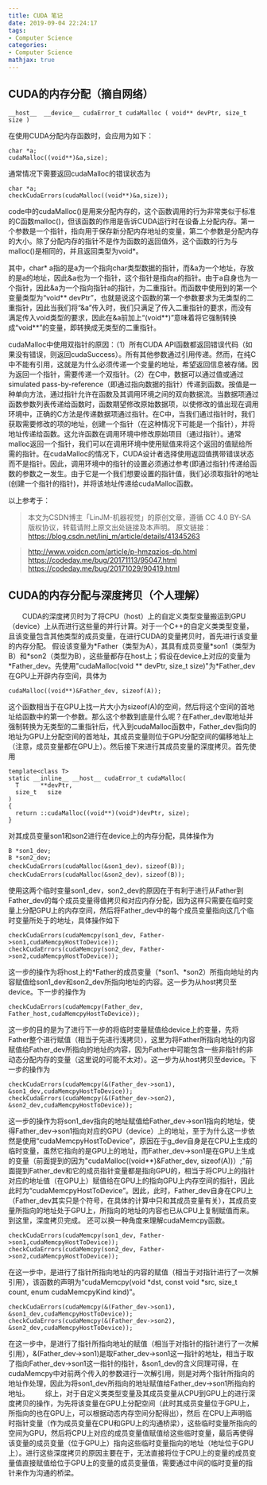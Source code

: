 ```yaml
---
title: CUDA 笔记
date: 2019-09-04 22:24:17
tags:
- Computer Science
categories:
- Computer Science
mathjax: true
---
```


## CUDA的内存分配（摘自网络）
```
__host__ ​ __device__ ​cudaError_t cudaMalloc ( void** devPtr, size_t size )
```
在使用CUDA分配内存函数时，会应用为如下：
```
char *a;
cudaMalloc((void**)&a,size);
```

通常情况下需要返回cudaMalloc的错误状态为
```
char *a;
checkCudaErrors(cudaMalloc((void**)&a,size));
```
code中的cudaMalloc()是用来分配内存的，这个函数调用的行为非常类似于标准的C函数malloc()，但该函数的作用是告诉CUDA运行时在设备上分配内存。第一个参数是一个指针，指向用于保存新分配内存地址的变量，第二个参数是分配内存的大小。除了分配内存的指针不是作为函数的返回值外，这个函数的行为与malloc()是相同的，并且返回类型为void*。


其中，char* a指的是a为一个指向char类型数据的指针，而&a为一个地址，存放的是a的地址，因此&a也为一个指针，这个指针是指向a的指针。由于a自身也为一个指针，因此&a为一个指向指针a的指针，为二重指针。而函数中使用到的第一个变量类型为“void** devPtr”，也就是说这个函数的第一个参数要求为无类型的二重指针，因此当我们将“&a”传入时，我们只满足了传入二重指针的要求，而没有满足传入void类型的要求，因此在&a前加上“(void**)”意味着将它强制转换成“void**”的变量，即转换成无类型的二重指针。

cudaMalloc中使用双指针的原因：（1）所有CUDA API函数都返回错误代码（如果没有错误，则返回cudaSuccess）。所有其他参数通过引用传递。然而，在纯C中不能有引用，这就是为什么必须传递一个变量的地址，希望返回信息被存储。因为返回一个指针，需要传递一个双指针。（2）在C中，数据可以通过值或通过simulated pass-by-reference（即通过指向数据的指针）传递到函数。按值是一种单向方法，通过指针允许在函数及其调用环境之间的双向数据流。当数据项通过函数参数列表传递给函数时，函数期望修改原始数据项，以使修改的值出现在调用环境中，正确的C方法是传递数据项通过指针。在C中，当我们通过指针时，我们获取需要修改的项的地址，创建一个指针（在这种情况下可能是一个指针），并将地址传递给函数。这允许函数在调用环境中修改原始项目（通过指针）。通常malloc返回一个指针，我们可以在调用环境中使用赋值来将这个返回的值赋给所需的指针。在cudaMalloc的情况下，CUDA设计者选择使用返回值携带错误状态而不是指针。因此，调用环境中的指针的设置必须通过参考(即通过指针)传递给函数的参数之一发生。由于它是一个我们想要设置的指针值，我们必须取指针的地址(创建一个指针的指针)，并将该地址传递给cudaMalloc函数。

以上参考于：
>本文为CSDN博主「LinJM-机器视觉」的原创文章，遵循 CC 4.0 BY-SA 版权协议，转载请附上原文出处链接及本声明。
原文链接：https://blog.csdn.net/linj_m/article/details/41345263 

>http://www.voidcn.com/article/p-hmzqzios-dp.html
https://codeday.me/bug/20171113/95047.html
https://codeday.me/bug/20171029/90419.html

## CUDA的内存分配与深度拷贝（个人理解）
&emsp;&emsp;CUDA的深度拷贝时为了将CPU（host）上的自定义类型变量搬运到GPU（device）上从而进行这些量的并行计算。对于一个C++的自定义类类型变量，且该变量包含其他类型的成员变量，在进行CUDA的变量拷贝时，首先进行该变量的内存分配。
假设该变量为\*Father（类型为A），其具有成员变量\*son1（类型为B）和\*son2（类型为B），这些量都存在host上；假设在device上对应的变量为\*Father_dev。先使用"cudaMalloc(void ** devPtr, size_t size)"为\*Father_dev在GPU上开辟内存空间，具体为
```
cudaMalloc((void**)&Father_dev, sizeof(A));
```
这个函数相当于在GPU上找一片大小为sizeof(A)的空间，然后将这个空间的首地址给函数中的第一个参数。那么这个参数到底是什么呢？在Father_dev取地址并强制转换为无类型的二重指针后，代入到cudaMalloc函数中，Father_dev指向的地址为GPU上分配空间的首地址，其成员变量则位于GPU分配空间的偏移地址上（注意，成员变量都在GPU上）。然后接下来进行其成员变量的深度拷贝。首先使用
```
template<class T>
static __inline__ __host__ cudaError_t cudaMalloc(
  T      **devPtr,
  size_t   size
)
{
  return ::cudaMalloc((void**)(void*)devPtr, size);
}
```
对其成员变量son1和son2进行在device上的内存分配，具体操作为
```
B *son1_dev;
B *son2_dev;
checkCudaErrors(cudaMalloc(&son1_dev)，sizeof(B));
checkCudaErrors(cudaMalloc(&son2_dev)，sizeof(B));
```
使用这两个临时变量son1_dev，son2_dev的原因在于有利于进行从Father到Father_dev的每个成员变量得值拷贝和对应内存分配，因为这样只需要在临时变量上分配GPU上的内存空间，然后将Father_dev中的每个成员变量指向这几个临时变量所处于的地址，具体操作如下
```
checkCudaErrors(cudaMemcpy(son1_dev, Father->son1,cudaMemcpyHostToDevice));
checkCudaErrors(cudaMemcpy(son2_dev, Father->son2,cudaMemcpyHostToDevice));
```
这一步的操作为将host上的\*Father的成员变量（\*son1、\*son2）所指向地址的内容赋值给son1_dev和son2_dev所指向地址的内容。这一步为从host拷贝至device。下一步的操作为

```
checkCudaErrors(cudaMemcpy(Father_dev, Father_host,cudaMemcpyHostToDevice));
```
这一步的目的是为了进行下一步的将临时变量赋值给device上的变量，先将Father整个进行赋值（相当于先进行浅拷贝），这里为将Father所指向地址的内容赋值给Father_dev所指向的地址的内容，因为Father中可能包含一些非指针的非动态分配内存的变量（这里说的可能不太对）。这一步为从host拷贝至device。下一步的操作为

```
checkCudaErrors(cudaMemcpy(&(Father_dev->son1), &son1_dev,cudaMemcpyHostToDevice));
checkCudaErrors(cudaMemcpy(&(Father_dev->son2), &son2_dev,cudaMemcpyHostToDevice));
```
这一步的操作为将son1_dev指向的地址赋值给Father_dev->son1指向的地址，使得Father_dev->son1指向对应的GPU（device）上的地址，至于为什么这一步依然是使用“cudaMemcpyHostToDevice”，原因在于g_dev自身是在CPU上生成的临时变量，虽然它指向的是GPU上的地址，而Father_dev->son1是在GPU上生成的变量（前面提到的因为"cudaMalloc((void**)&Father_dev, sizeof(A))）;"前面提到Father_dev和它的成员指针变量都是指向GPU的，相当于将CPU上的指针对应的地址值（在GPU上）赋值给在GPU上的指向GPU上内存空间的指针，因此此时为“cudaMemcpyHostToDevice”。因此，此时，Father_dev自身在CPU上（Father_dev其实只是个符号，在具体的计算中只和其成员变量有关），其成员变量所指向的地址处于GPU上，所指向的地址的内容也已从CPU上复制赋值而来。到这里，深度拷贝完成。
还可以换一种角度来理解cudaMemcpy函数。
```
checkCudaErrors(cudaMemcpy(son1_dev, Father->son1,cudaMemcpyHostToDevice));
checkCudaErrors(cudaMemcpy(son2_dev, Father->son2,cudaMemcpyHostToDevice));
```
在这一步中，是进行了指针所指向地址的内容的赋值（相当于对指针进行了一次解引用），该函数的声明为“cudaMemcpy(void *dst, const void *src, size_t count, enum cudaMemcpyKind kind)”。
```
checkCudaErrors(cudaMemcpy(&(Father_dev->son1), &son1_dev,cudaMemcpyHostToDevice));
checkCudaErrors(cudaMemcpy(&(Father_dev->son2), &son2_dev,cudaMemcpyHostToDevice));
```
在这一步中，是进行了指针所指向地址的赋值（相当于对指针的指针进行了一次解引用），&(Father_dev->son1)是取Father_dev->son1这一指针的地址，相当于取了指向Father_dev->son1这一指针的指针，&son1_dev的含义同理可得，在cudaMemcpy中对前两个传入的参数进行一次解引用，则是对两个指针所指向的地址作处理，因此为将son1_dev所指向的地址赋值给Father_dev->son1所指向的地址。
&emsp;&emsp;综上，对于自定义类类型变量及其成员变量从CPU到GPU上的进行深度拷贝的操作，为先将该变量在GPU上分配空间（此时其成员变量位于GPU上，所指向的也在GPU上，可以根据动态内存空间分配得出），然后
在CPU上声明临时指针变量（作为成员变量在CPU和GPU上的沟通桥梁），这些临时变量所指向的空间为GPU，然后将CPU上对应的成员变量值赋值给这些临时变量，最后再使得该变量的成员变量（位于GPU上）指向这些临时变量指向的地址（地址位于GPU上）。进行这些深度拷贝的原因主要在于，无法直接将位于CPU上的变量的成员变量值直接赋值给位于GPU上的变量的成员变量值，需要通过中间的临时变量的指针来作为沟通的桥梁。
